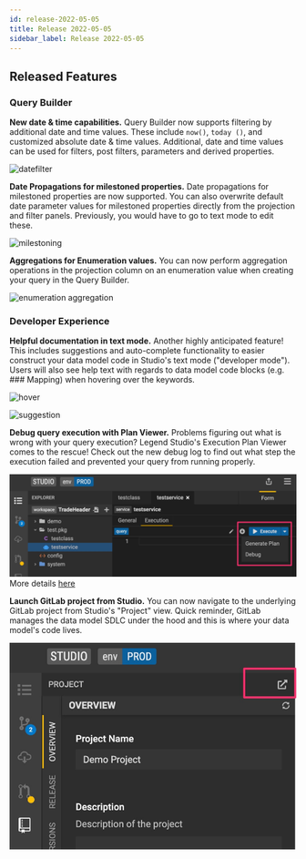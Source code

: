 ```yaml
---
id: release-2022-05-05
title: Release 2022-05-05
sidebar_label: Release 2022-05-05
---
```


## Released Features

### Query Builder

**New date & time capabilities.** Query Builder now supports filtering by additional date and time values. These include `now()`, `today ()`, and customized absolute date & time values. Additional, date and time values can be used for filters, post filters, parameters and derived properties.  

![datefilter](../assets/datefilter.gif)

**Date Propagations for milestoned properties.** Date propagations for milestoned properties are now supported. You can also overwrite default date parameter values for milestoned properties directly from the projection and filter panels. Previously, you would have to go to text mode to edit these.

![milestoning](../assets/milestoning.jpg)

**Aggregations for Enumeration values.** You can now perform aggregation operations in the projection column on an enumeration value when creating your query in the Query Builder. 

![enumeration aggregation](../assets/enumeration-aggregation.jpg)

### Developer Experience

**Helpful documentation in text mode.** Another highly anticipated feature! This includes suggestions and auto-complete functionality to easier construct your data model code in Studio's text mode ("developer mode"). Users will also see help text with regards to data model code blocks (e.g. ### Mapping) when hovering over the keywords.

![hover](../assets/hover.jpg)

![suggestion](../assets/suggestion.jpg)

**Debug query execution with Plan Viewer.** Problems figuring out what is wrong with your query execution? Legend Studio's Execution Plan Viewer comes to the rescue! Check out the new debug log to find out what step the execution failed and prevented your query from running properly.

![debug query execution](../assets/debug-query-execution.jpg)
More details [here](https://github.com/finos/legend-studio/issues/940)

**Launch GitLab project from Studio.** You can now navigate to the underlying GitLab project from Studio's "Project" view. Quick reminder, GitLab manages the data model SDLC under the hood and this is where your data model's code lives.

![launch gitlab](../assets/launch-gitlab.jpg)